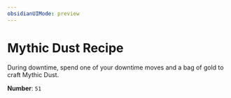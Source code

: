 ```yaml
---
obsidianUIMode: preview
---
```

# Mythic Dust Recipe

During downtime, spend one of your downtime moves and a bag of gold to craft Mythic Dust.

**Number**: `51`

